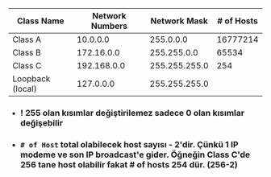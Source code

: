 |   Class Name  | Network Numbers |  Network Mask |    # of Hosts   |
| ------------- | --------------- | ------------- | --------------- |
| Class A  | 10.0.0.0   | 255.0.0.0  | 16777214   |
| Class B | 172.16.0.0    | 255.255.0.0  | 65534   |
| Class C | 192.168.0.0    | 255.255.255.0  | 254   |
| Loopback (local) | 127.0.0.0    | 255.255.255.0  |     |

* ### ! 255 olan kısımlar değiştirilemez sadece 0 olan kısımlar değişebilir

* ### ```# of Host``` total olabilecek host sayısı - 2'dir. Çünkü 1 IP modeme ve son IP broadcast'e gider. Öğneğin Class C'de 256 tane host olabilir fakat # of hosts 254 dür. (256-2)

